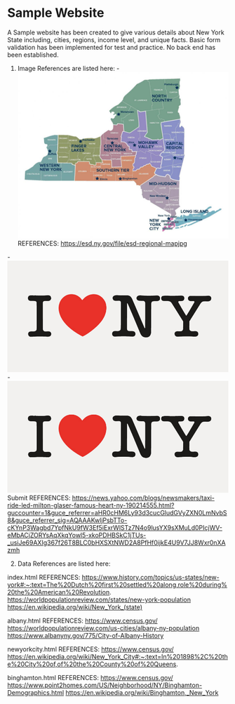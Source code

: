 # Sample Website 
 
 A Sample website has been created to give various details about New York State including, cities, regions, income level, and unique facts. 
 Basic form validation has been implemented for test and practice. No back end has been established. 
 1. Image References are listed here: 
-<img src="New York Regional Map.jpg" alt="The regions of New York State" id="newyorkmap"> 
REFERENCES: https://esd.ny.gov/file/esd-regional-mapjpg

-<img id="bttmLogo" src="Ilovenyhorizontal.png" alt="I love NY image">
-<img src="Ilovenyhorizontal.png" alt="I Love NY"><span>Submit</span> 
REFERENCES: https://news.yahoo.com/blogs/newsmakers/taxi-ride-led-milton-glaser-famous-heart-ny-190214555.html?guccounter=1&guce_referrer=aHR0cHM6Ly93d3cucGludGVyZXN0LmNvbS8&guce_referrer_sig=AQAAAKwljPsbTTo-cKYnP3Wagbd7YpfNkU9fW3Ef5iExrWlSTz7N4o9lusYX9sXMuLd0PIcjWV-eMbACjZORYsAqXkqYowl5-xkoPDHBSkC1jTUs-_usiJe69AXIg367f26T8BLC0bHXSXtNWD2A8PfHf0ijkE4U9V7JJ8Wxr0nXAzmh

 2. Data References are listed here:

index.html 
REFERENCES: 
https://www.history.com/topics/us-states/new-york#:~:text=The%20Dutch%20first%20settled%20along,role%20during%20the%20American%20Revolution.
https://worldpopulationreview.com/states/new-york-population
https://en.wikipedia.org/wiki/New_York_(state)

albany.html
REFERENCES:
https://www.census.gov/
https://worldpopulationreview.com/us-cities/albany-ny-population
https://www.albanyny.gov/775/City-of-Albany-History

newyorkcity.html
REFERENCES:
https://www.census.gov/
https://en.wikipedia.org/wiki/New_York_City#:~:text=In%201898%2C%20the%20City%20of,of%20the%20County%20of%20Queens.

binghamton.html
REFERENCES:
https://www.census.gov/
https://www.point2homes.com/US/Neighborhood/NY/Binghamton-Demographics.html
https://en.wikipedia.org/wiki/Binghamton,_New_York
